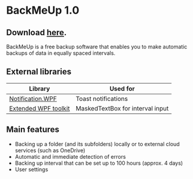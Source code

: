 # BackMeUp 1.0

## Download [here](https://www.mediafire.com/file/xuk95tj2tj26lbt/LedControl.rar/file).

BackMeUp is a free backup software that enables you to make automatic backups of data in equally spaced intervals.

## External libraries

| Library  | Used for |
| ------------- | ------------- |
| [Notification.WPF](https://github.com/Federerer/Notifications.Wpf) | Toast notifications |
| [Extended WPF toolkit](https://github.com/xceedsoftware/wpftoolkit/) | MaskedTextBox for interval input |


## Main features

* Backing up a folder (and its subfolders) locally or to external cloud services (such as OneDrive)
* Automatic and immediate detection of errors
* Backing up interval that can be set up to 100 hours (approx. 4 days)
* User settings
